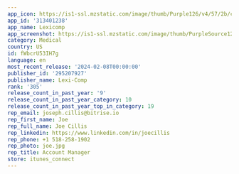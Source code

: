 ```yaml
---
app_icon: https://is1-ssl.mzstatic.com/image/thumb/Purple126/v4/57/2b/c2/572bc2e7-7c0a-6431-ac73-b2eb5a5dd562/AppIcon-0-1x_U007emarketing-0-9-0-0-85-220.png/1024x1024bb.png
app_id: '313401238'
app_name: Lexicomp
app_screenshot: https://is1-ssl.mzstatic.com/image/thumb/PurpleSource125/v4/27/8c/a0/278ca087-78eb-7ea1-7837-e11a4844c0af/9834a90f-f5fd-4b68-9f49-71a699151013_Simulator_Screen_Shot_-_iPhone_12_Pro_Max_-_2021-04-23_at_12.03.46.png/1284x2778bb.png
category: Medical
country: US
id: fWbcrU53IH7g
language: en
most_recent_release: '2024-02-08T00:00:00'
publisher_id: '295207927'
publisher_name: Lexi-Comp
rank: '305'
release_count_in_past_year: '9'
release_count_in_past_year_category: 10
release_count_in_past_year_top_in_category: 19
rep_email: joseph.cillis@bitrise.io
rep_first_name: Joe
rep_full_name: Joe Cillis
rep_linkedin: https://www.linkedin.com/in/joecillis
rep_phone: +1 518-258-1902
rep_photo: joe.jpg
rep_title: Account Manager
store: itunes_connect
---
```

